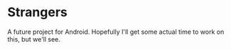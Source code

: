 # Strangers
A future project for Android. Hopefully I'll get some actual time to work on this, but we'll see.
